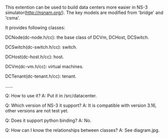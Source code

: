 This extention can be used to build data centers more easier in NS-3 simulator(http://nsnam.org/). The key models are modified from 'bridge' and 'csma'. 

It provides following classes:

DCNode(dc-node.h/cc): the base class of DCVm, DCHost, DCSwitch.

DCSwitch(dc-switch.h/cc): switch.

DCHost(dc-host.h/cc): host.

DCVm(dc-vm.h/cc): virtual machines.

DCTenant(dc-tenant.h/cc): tenant.

......



Q: How to use it?
A: Put it in <NS-3 directory>/src/datacenter.


Q: Which version of NS-3 it support?
A: It is compatible with version 3.16, other versions are not test yet.


Q: Does it support python binding?
A: No.


Q: How can I know the relationships between classes?
A: See diagram.jpg.
